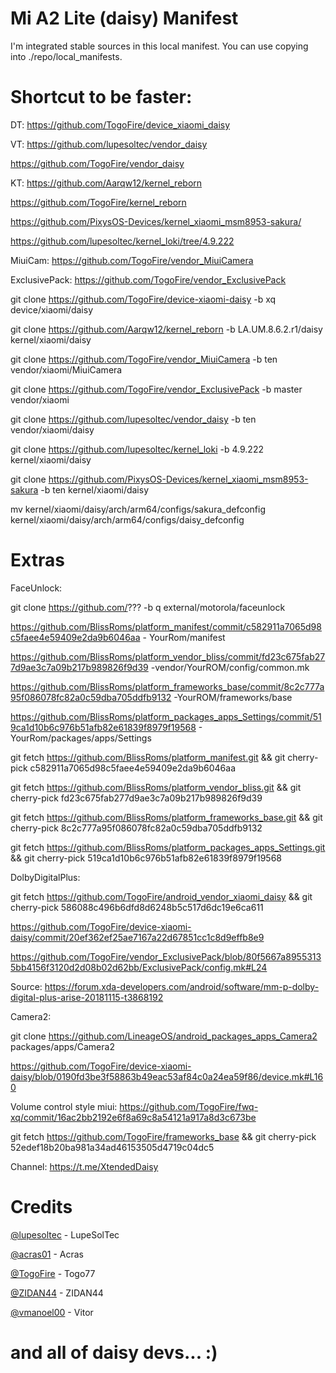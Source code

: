 ﻿# Mi A2 Lite (daisy) Manifest

I'm integrated stable sources in this local manifest. You can use copying into ./repo/local_manifests.

# Shortcut to be faster:

DT: https://github.com/TogoFire/device_xiaomi_daisy

VT: https://github.com/lupesoltec/vendor_daisy

https://github.com/TogoFire/vendor_daisy

KT: https://github.com/Aarqw12/kernel_reborn

https://github.com/TogoFire/kernel_reborn

https://github.com/PixysOS-Devices/kernel_xiaomi_msm8953-sakura/

https://github.com/lupesoltec/kernel_loki/tree/4.9.222

MiuiCam: https://github.com/TogoFire/vendor_MiuiCamera

ExclusivePack: https://github.com/TogoFire/vendor_ExclusivePack


git clone https://github.com/TogoFire/device-xiaomi-daisy -b xq device/xiaomi/daisy

git clone https://github.com/Aarqw12/kernel_reborn -b LA.UM.8.6.2.r1/daisy kernel/xiaomi/daisy

git clone https://github.com/TogoFire/vendor_MiuiCamera -b ten vendor/xiaomi/MiuiCamera

git clone https://github.com/TogoFire/vendor_ExclusivePack -b master vendor/xiaomi

git clone https://github.com/lupesoltec/vendor_daisy -b ten vendor/xiaomi/daisy

git clone https://github.com/lupesoltec/kernel_loki -b 4.9.222 kernel/xiaomi/daisy

git clone https://github.com/PixysOS-Devices/kernel_xiaomi_msm8953-sakura -b ten kernel/xiaomi/daisy

mv kernel/xiaomi/daisy/arch/arm64/configs/sakura_defconfig kernel/xiaomi/daisy/arch/arm64/configs/daisy_defconfig

>>>>>>>>>>>>>>>>>>>>>>>>>>>>>>>>>>>>>>>>>>>>>>>>>>>>>>>>>>>>>>>>>>>>>>>>>>>>>>>>>>>>>>>>>>>>>>>>>>>>>>>>>>>>>>>>>>>>>>>>>>>>

# Extras

FaceUnlock:

git clone https://github.com/??? -b q external/motorola/faceunlock

https://github.com/BlissRoms/platform_manifest/commit/c582911a7065d98c5faee4e59409e2da9b6046aa    - YourRom/manifest

https://github.com/BlissRoms/platform_vendor_bliss/commit/fd23c675fab277d9ae3c7a09b217b989826f9d39   -vendor/YourROM/config/common.mk 

https://github.com/BlissRoms/platform_frameworks_base/commit/8c2c777a95f086078fc82a0c59dba705ddfb9132   -YourROM/frameworks/base

https://github.com/BlissRoms/platform_packages_apps_Settings/commit/519ca1d10b6c976b51afb82e61839f8979f19568   - YourRom/packages/apps/Settings

git fetch https://github.com/BlissRoms/platform_manifest.git && git cherry-pick c582911a7065d98c5faee4e59409e2da9b6046aa

git fetch https://github.com/BlissRoms/platform_vendor_bliss.git && git cherry-pick fd23c675fab277d9ae3c7a09b217b989826f9d39

git fetch https://github.com/BlissRoms/platform_frameworks_base.git && git cherry-pick 8c2c777a95f086078fc82a0c59dba705ddfb9132

git fetch https://github.com/BlissRoms/platform_packages_apps_Settings.git && git cherry-pick 519ca1d10b6c976b51afb82e61839f8979f19568

DolbyDigitalPlus:

git fetch https://github.com/TogoFire/android_vendor_xiaomi_daisy && git cherry-pick 586088c496b6dfd8d6248b5c517d6dc19e6ca611

https://github.com/TogoFire/device-xiaomi-daisy/commit/20ef362ef25ae7167a22d67851cc1c8d9effb8e9

https://github.com/TogoFire/vendor_ExclusivePack/blob/80f5667a89553135bb4156f3120d2d08b02d62bb/ExclusivePack/config.mk#L24

Source: https://forum.xda-developers.com/android/software/mm-p-dolby-digital-plus-arise-20181115-t3868192

Camera2:

git clone https://github.com/LineageOS/android_packages_apps_Camera2 packages/apps/Camera2

https://github.com/TogoFire/device-xiaomi-daisy/blob/0190fd3be3f58863b49eac53af84c0a24ea59f86/device.mk#L160

Volume control style miui:
https://github.com/TogoFire/fwq-xq/commit/16ac2bb2192e6f8a69c8a54121a917a8d3c673be

git fetch https://github.com/TogoFire/frameworks_base && git cherry-pick 52edef18b20ba981a34ad46153505d4719c04dc5

Channel: https://t.me/XtendedDaisy


# Credits

[@lupesoltec](https://github.com/lupesoltec) - LupeSolTec

[@acras01](https://github.com/acras01) - Acras

[@TogoFire](https://github.com/TogoFire) - Togo77

[@ZIDAN44](https://github.com/ZIDAN44) - ZIDAN44

[@vmanoel00](https://github.com/vitor00almei) - Vitor


# and all of daisy devs... :)
